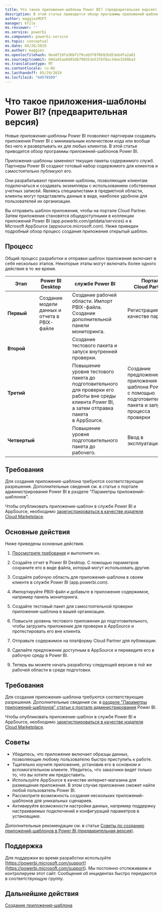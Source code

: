 ```yaml
---
title: Что такое приложения-шаблоны Power BI? (предварительная версия)
description: В этой статье приводится обзор программы приложений-шаблонов Power BI. Узнайте, как создавать приложения Power BI с минимальным количеством кода или вообще без него и развертывать их для любых клиентов Power BI.
author: maggiesMSFT
manager: kfile
ms.reviewer: ''
ms.service: powerbi
ms.component: powerbi-service
ms.topic: conceptual
ms.date: 04/26/2019
ms.author: maggies
ms.openlocfilehash: 0ea8f19fa36bf1f9ceb5f8f0b92bd53ebdfa2a01
ms.sourcegitcommit: 60dad5aa0d85db790553e537bf8ac34ee3289ba3
ms.translationtype: MT
ms.contentlocale: ru-RU
ms.lasthandoff: 05/29/2019
ms.locfileid: "64578509"
---
```

# <a name="what-are-power-bi-template-apps-preview"></a>Что такое приложения-шаблоны Power BI? (предварительная версия)

Новые *приложения-шаблоны* Power BI позволяют партнерам создавать приложения Power BI с минимальным количеством кода или вообще без него и развертывать их для любых клиентов.  В этой статье приводится обзор программы приложений-шаблонов Power BI.

Приложения-шаблоны заменяют текущие пакеты содержимого служб. Партнеры Power BI создают готовый набор содержимого для клиентов и самостоятельно публикуют его.  

Они разрабатывают приложения-шаблоны, позволяющие клиентам подключаться и создавать экземпляры с использованием собственных учетных записей. Являясь специалистами в предметной области, клиенты могут представлять данные в виде, наиболее удобном для пользователей их организации.  

Вы отправить шаблон приложения, чтобы на портале Cloud Partner. Затем приложения становятся общедоступными в коллекции приложений Power BI (app.powerbi.com/getdata/services) и в Microsoft AppSource (appsource.microsoft.com). Ниже приведен подробный обзор процесс создания приложения открытый шаблон.  

## <a name="process"></a>Процесс
Общий процесс разработки и отправки шаблон приложения включает в себя несколько этапов. Некоторые этапы могут включать более одного действия в то же время.


| Этап | Power BI Desktop |  |службе Power BI  |  |Портал Cloud Partner  |
|---|--------|--|---------|---------|---------|
| **Первый** | Создание модели данных и отчета в PBIX-файле |  | Создание рабочей области. Импорт PBIX-файла. Создание дополнительной панели мониторинга.  |  | Регистрация в качестве партнера |
| **Второй** |  |  | Создание тестового пакета и запуск внутренней проверки.        |  | |
| **Третий** | |  | Повышение уровня тестового пакета до подготовительного для проверки его работы вне среды клиента Power BI, а затем отправка пакета в AppSource.  |  | Создание предложения приложения-шаблона Power BI с помощью подготовительного пакета и запуск процесса проверки |
| **Четвертый** | |  | Повышение уровня подготовительного пакета до рабочего. |  | Ввод в эксплуатацию |

## <a name="requirements"></a>Требования

Для создания приложения-шаблона требуются соответствующие разрешения. Дополнительные сведения см. в статье о портале администрирования Power BI в разделе "Параметры приложений-шаблонов". 

Чтобы опубликовать приложение-шаблон в службе Power BI и AppSource, необходимо [зарегистрироваться в качестве издателя Cloud Marketplace](https://docs.microsoft.com/azure/marketplace/become-publisher).
 
## <a name="high-level-steps"></a>Основные действия

Ниже приведены основные действия. 

1. [Просмотрите требования](#requirements) и выполните их. 

1. Создайте отчет в Power BI Desktop. С помощью параметров сохраните его в виде файла, который могут использовать другие. 

1. Создайте рабочую область для приложения-шаблона в своем клиенте в службе Power BI (app.powerbi.com). 

1. Импортируйте PBIX-файл и добавьте в приложение содержимое, например панель мониторинга. 

1. Создайте тестовый пакет для самостоятельной проверки приложения-шаблона в вашей организации. 

1. Повысьте уровень тестового приложения до подготовительного, чтобы загрузить приложение для проверки в AppSource и протестировать его вне клиента. 

1. Отправьте содержимое на платформу Cloud Partner для публикации. 

1. Сделайте предложение доступным в AppSource и переведите его в рабочую среду в Power BI.
2. Теперь вы можете начать разработку следующей версии в той же рабочей области в среде подготовки. 

## <a name="requirements"></a>Требования

Для создания приложения-шаблона требуются соответствующие разрешения. Дополнительные сведения см. в [разделе "Параметры приложений-шаблонов" статьи о портале администрирования](service-admin-portal.md#template-apps-settings-preview) Power BI. 

Чтобы опубликовать приложение-шаблон в службе Power BI и AppSource, необходимо [зарегистрироваться в качестве издателя Cloud Marketplace](https://docs.microsoft.com/azure/marketplace/become-publisher).

## <a name="tips"></a>Советы 

- Убедитесь, что приложение включает образцы данных, позволяющие любому пользователю быстро приступить к работе. 
- Тщательно изучите приложение, установив его в основном и вспомогательном клиенте. Убедитесь, что заказчики видят только то, что вы хотите им предоставить. 
- Используйте AppSource в качестве интернет-магазина для размещения приложения. В этом случае приложение сможет найти любой пользователь Power BI. 
- Рассмотрите возможность создания нескольких приложений-шаблонов для уникальных сценариев. 
- Активируйте возможности настройки данных, например поддержку настраиваемых подключений и конфигураций параметров в установщике.

Дополнительные рекомендации см. в статье [Советы по созданию приложений-шаблонов в Power BI (предварительная версия)](service-template-apps-tips.md).

## <a name="support"></a>Поддержка
Для поддержки во время разработки используйте [https://powerbi.microsoft.com/support](https://powerbi.microsoft.com/support). Мы постоянно отслеживаем и контролируем этот сайт. Сообщения об инцидентах быстро передаются в соответствующую группу.

## <a name="next-steps"></a>Дальнейшие действия

[Создание приложения-шаблона](service-template-apps-create.md)